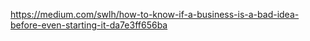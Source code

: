 https://medium.com/swlh/how-to-know-if-a-business-is-a-bad-idea-before-even-starting-it-da7e3ff656ba